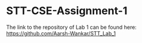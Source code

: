 # STT-CSE-Assignment-1
The link to the repository of Lab 1 can be found here:
https://github.com/Aarsh-Wankar/STT_Lab_1
